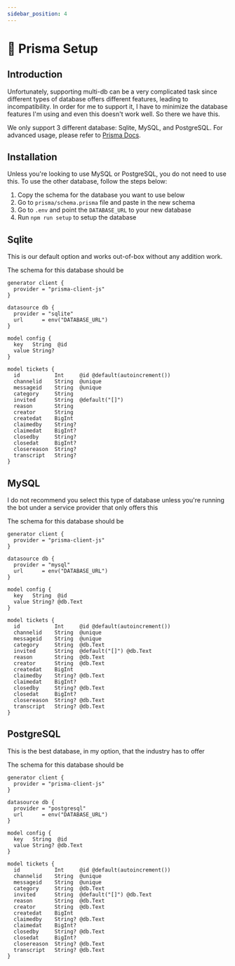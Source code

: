 ```yaml
---
sidebar_position: 4
---
```


# 📙 Prisma Setup

## Introduction
Unfortunately, supporting multi-db can be a very complicated task since different types of database offers different features, leading to incompatibility. In order for me to support it, I have to minimize the database features I'm using and even this doesn't work well. So there we have this.

We only support 3 different database: Sqlite, MySQL, and PostgreSQL. For advanced usage, please refer to [Prisma Docs](https://www.prisma.io/docs/concepts/database-connectors).

## Installation
Unless you're looking to use MySQL or PostgreSQL, you do not need to use this. To use the other database, follow the steps below:
1. Copy the schema for the database you want to use below
2. Go to `prisma/schema.prisma` file and paste in the new schema
3. Go to `.env` and point the `DATABASE_URL` to your new database
4. Run `npm run setup` to setup the database

## Sqlite
This is our default option and works out-of-box without any addition work.

The schema for this database should be
```prisma
generator client {
  provider = "prisma-client-js"
}

datasource db {
  provider = "sqlite"
  url      = env("DATABASE_URL")
}

model config {
  key   String  @id
  value String?
}

model tickets {
  id           Int     @id @default(autoincrement())
  channelid    String  @unique
  messageid    String  @unique
  category     String
  invited      String  @default("[]")
  reason       String
  creator      String
  createdat    BigInt
  claimedby    String?
  claimedat    BigInt?
  closedby     String?
  closedat     BigInt?
  closereason  String?
  transcript   String?
}
```

## MySQL
I do not recommend you select this type of database unless you're running the bot under a service provider that only offers this

The schema for this database should be
```prisma
generator client {
  provider = "prisma-client-js"
}

datasource db {
  provider = "mysql"
  url      = env("DATABASE_URL")
}

model config {
  key   String  @id
  value String? @db.Text
}

model tickets {
  id           Int     @id @default(autoincrement())
  channelid    String  @unique
  messageid    String  @unique
  category     String  @db.Text
  invited      String  @default("[]") @db.Text
  reason       String  @db.Text
  creator      String  @db.Text
  createdat    BigInt
  claimedby    String? @db.Text
  claimedat    BigInt?
  closedby     String? @db.Text
  closedat     BigInt?
  closereason  String? @db.Text
  transcript   String? @db.Text
}
```

## PostgreSQL
This is the best database, in my option, that the industry has to offer

The schema for this database should be
```prisma
generator client {
  provider = "prisma-client-js"
}

datasource db {
  provider = "postgresql"
  url      = env("DATABASE_URL")
}

model config {
  key   String  @id
  value String? @db.Text
}

model tickets {
  id           Int     @id @default(autoincrement())
  channelid    String  @unique
  messageid    String  @unique
  category     String  @db.Text
  invited      String  @default("[]") @db.Text
  reason       String  @db.Text
  creator      String  @db.Text
  createdat    BigInt
  claimedby    String? @db.Text
  claimedat    BigInt?
  closedby     String? @db.Text
  closedat     BigInt?
  closereason  String? @db.Text
  transcript   String? @db.Text
}
```